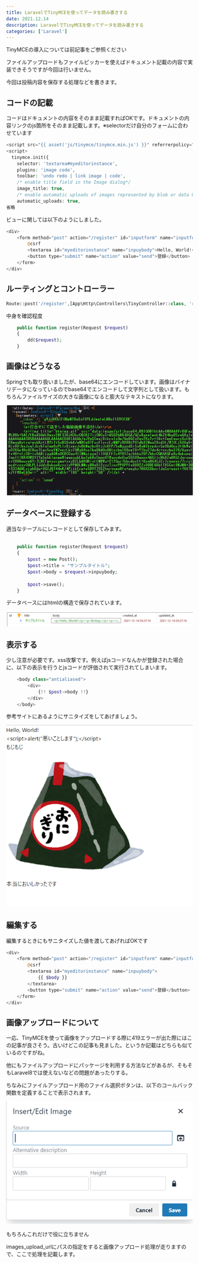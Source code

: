 ```yaml
---
title: LaravelでTinyMCEを使ってデータを読み書きする
date: 2021.12.14
description: LaravelでTinyMCEを使ってデータを読み書きする
categories: ['Laravel']
---
```


TinyMCEの導入については前記事をご参照ください

ファイルアップロードもファイルピッカーを使えばドキュメント記載の内容で実装できそうですが今回は行いません。

今回は投稿内容を保存する処理などを書きます。

## コードの記載


コードはドキュメントの内容をそのまま記載すればOKです。ドキュメントの内容リンクのjs箇所をそのまま記載します。※selectorだけ自分のフォームに合わせています

```php
<script src="{{ asset('js/tinymce/tinymce.min.js') }}" referrerpolicy="origin"></script>
<script>
  tinymce.init({
    selector: 'textarea#myeditorinstance',
    plugins: 'image code',
    toolbar: 'undo redo | link image | code',
    /* enable title field in the Image dialog*/
    image_title: true,
    /* enable automatic uploads of images represented by blob or data URIs*/
    automatic_uploads: true,
省略
```


ビューに関しては以下のようにしました。

```php
<div>
    <form method="post" action="/register" id="inputform" name="inputfomr">
        @csrf
        <textarea id="myeditorinstance" name="inpuybody">Hello, World!</textarea>
        <button type="submit" name="action" value="send">登録</button>
    </form>
</div>
```


## ルーティングとコントローラー




```php
Route::post('/register',[App\Http\Controllers\TinyController::class, 'register']);
```


中身を確認程度

```php
    public function register(Request $request)
    {
        dd($request);
    }
```


## 画像はどうなる


Springでも取り扱いましたが、base64にエンコードしています。画像はバイナリデータになっているのでbase64でエンコードして文字列として扱います。もちろんファイルサイズの大きな画像になると膨大なテキストになります。

![画像](/622/1.png)


## データベースに登録する


適当なテーブルにレコードとして保存してみます。

```php

    public function register(Request $request)
    {
        $post = new Post();
        $post->title = "サンプルタイトル";
        $post->body = $request->inpuybody;

        $post->save();
    }
```


データベースにはhtmlの構造で保存されています。

![画像](/622/2.png)


## 表示する


少し注意が必要です。xss攻撃です。例えばjsコードなんかが登録された場合に、以下の表示を行うとjsコードが評価されて実行されてしまいます。

```php
    <body class="antialiased">
        <div>
            {!! $post->body !!}
        </div>
    </body>
```


参考サイトにあるようにサニタイズをしてあげましょう。

![画像](/622/3.png)


## 編集する


編集するときにもサニタイズした値を渡してあげればOKです

```php
<div>
    <form method="post" action="/register" id="inputform" name="inputfomr">
        @csrf
        <textarea id="myeditorinstance" name="inpuybody">
            {{ $body }}
        </textarea>
        <button type="submit" name="action" value="send">登録</button>
    </form>
</div>
```


## 画像アップロードについて


一応、TinyMCEを使って画像をアップロードする際に419エラーが出た際にはこの記事が良さそう。古いけどこの記事も見ました。というか記載はどちらも似ているのですがね。

他にもファイルアップロードにパッケージを利用する方法などがあるが、そもそもLaravel8では使えないなどの問題があったりする。

ちなみにファイルアップロード用のファイル選択ボタンは、以下のコールバック関数を定義することで表示されます。

![画像](/622/4.png)


もちろんこれだけで役に立ちません

images_upload_urlにパスの指定をすると画像アップロード処理が走りますので、ここで処理を記載します。
